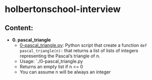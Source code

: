 # holbertonschool-interview

## Content:

* **0. pascal_triangle**
  * [0-pascal_triangle.py](./0-pascal_triangle.py): Python script that create a function
    `def pascal_triangle(n):` that returns a list of lists of integers representing the Pascal’s triangle of n.
  * Usage: `./0-pascal_triangle.py
  * Returns an empty list if n <= 0
  * You can assume n will be always an integer
